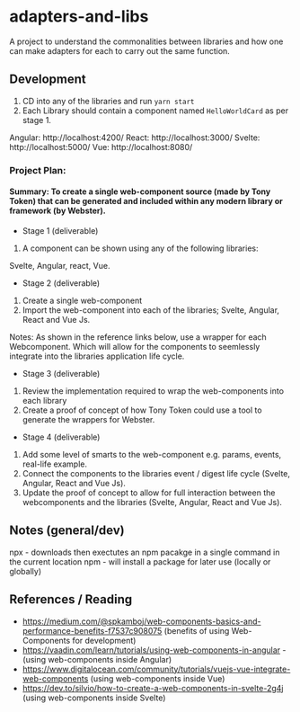 # adapters-and-libs
A project to understand the commonalities between libraries and how one can make adapters for each to carry out the same function. 

## Development

1. CD into any of the libraries and run `yarn start`
2. Each Library should contain a component named `HelloWorldCard` as per stage 1.

Angular: http://localhost:4200/
React:   http://localhost:3000/
Svelte:  http://localhost:5000/
Vue:     http://localhost:8080/

### Project Plan:

#### Summary: To create a single web-component source (made by Tony Token) that can be generated and included within any modern library or framework (by Webster). 

- Stage 1 (deliverable)

1. A component can be shown using any of the following libraries:

Svelte, Angular, react, Vue.

- Stage 2 (deliverable)
 
1. Create a single web-component
2. Import the web-component into each of the libraries; Svelte, Angular, React and Vue Js. 

Notes: As shown in the reference links below, use a wrapper for each Webcomponent. Which will allow for the components to seemlessly integrate into the libraries application life cycle.

- Stage 3 (deliverable)

1. Review the implementation required to wrap the web-components into each library
2. Create a proof of concept of how Tony Token could use a tool to generate the wrappers for Webster. 

- Stage 4 (deliverable)

1. Add some level of smarts to the web-component e.g. params, events, real-life example. 
2. Connect the components to the libraries event / digest life cycle (Svelte, Angular, React and Vue Js). 
3. Update the proof of concept to allow for full interaction between the webcomponents and the libraries (Svelte, Angular, React and Vue Js).

## Notes (general/dev)

npx - downloads then exectutes an npm pacakge in a single command in the current location
npm - will install a package for later use (locally or globally)

## References / Reading

- https://medium.com/@spkamboj/web-components-basics-and-performance-benefits-f7537c908075 (benefits of using Web-Components for development)
- https://vaadin.com/learn/tutorials/using-web-components-in-angular - (using web-components inside Angular)
- https://www.digitalocean.com/community/tutorials/vuejs-vue-integrate-web-components (using web-components inside Vue)
- https://dev.to/silvio/how-to-create-a-web-components-in-svelte-2g4j (using web-components inside Svelte)
